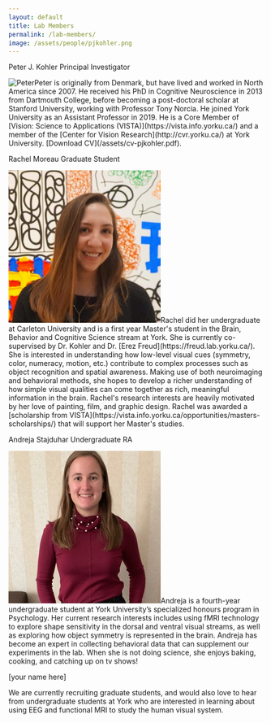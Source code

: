 ```yaml
---
layout: default
title: Lab Members
permalink: /lab-members/
image: /assets/people/pjkohler.png
---
```

<a class="box-head">
	<span class="alignleft">Peter J. Kohler</span>
	<span class="alignright">Principal Investigator</span>
</a>
<p class="box-body"><img class="small-image" src="/assets/people/pjkohler.png" alt="Peter">Peter is originally from Denmark, but have lived and worked in North America since 2007. He received his PhD in Cognitive Neuroscience in 2013 from Dartmouth College, before becoming a post-doctoral scholar at Stanford University, working with Professor Tony Norcia. He joined York University as an Assistant Professor in 2019. He is a Core Member of [Vision: Science to Applications (VISTA)](https://vista.info.yorku.ca/) and a member of the [Center for Vision Research](http://cvr.yorku.ca/) at York University. [Download CV](/assets/cv-pjkohler.pdf).
</p>

<a class="box-head">
	<span class="alignleft">Rachel Moreau</span>
	<span class="alignright">Graduate Student</span>
</a>
<p class="box-body"><img class="small-image" src="/assets/people/rmoreau.png" alt="Rachel">Rachel did her undergraduate at Carleton University and is a first year Master's student in the Brain, Behavior and Cognitive Science stream at York. She is currently co-supervised by Dr. Kohler and Dr. [Erez Freud](https://freud.lab.yorku.ca/). She is interested in understanding how low-level visual cues (symmetry, color, numeracy, motion, etc.) contribute to complex processes such as object recognition and spatial awareness. Making use of both neuroimaging and behavioral methods, she hopes to develop a richer understanding of how simple visual qualities can come together as rich, meaningful information in the brain. Rachel's research interests are heavily motivated by her love of painting, film, and graphic design. Rachel was awarded a [scholarship from VISTA](https://vista.info.yorku.ca/opportunities/masters-scholarships/) that will support her Master's studies. 
</p>

<a class="box-head">
	<span class="alignleft">Andreja Stajduhar</span>
	<span class="alignright">Undergraduate RA</span>
</a>
<p class="box-body"><img class="small-image" src="/assets/people/astajduhar.png" alt="Andreja">Andreja is a fourth-year undergraduate student at York University’s specialized honours program in Psychology. Her current research interests includes using fMRI technology to explore shape sensitivity in the dorsal and ventral visual streams, as well as exploring how object symmetry is represented in the brain. Andreja has become an expert in collecting behavioral data that can supplement our experiments in the lab. When she is not doing science, she enjoys baking, cooking, and catching up on tv shows! 
</p>

<a class="box-head">[your name here]</a>
<p class="box-body"> 
We are currently recruiting graduate students, and would also love to hear from undergraduate students at York who are interested in learning about using EEG and functional MRI to study the human visual system.
</p>

